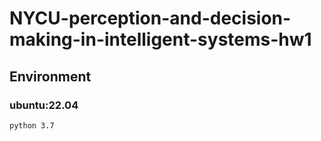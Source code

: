 # NYCU-perception-and-decision-making-in-intelligent-systems-hw1

## Environment
### ubuntu:22.04
    python 3.7
